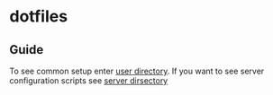 # dotfiles

## Guide

To see common setup enter [user directory](./user). If you want to see server configuration scripts see [server dirsectory](./server)
